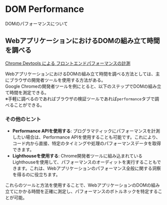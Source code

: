 # DOM Performance

DOMのパフォーマンスについて

## WebアプリケーションにおけるDOMの組み立て時間を調べる
[Chrome Devtools による フロントエンドパフォーマンスの計測](https://zenn.dev/koki_tech/articles/9deb70d0a9befb)

WebアプリケーションにおけるDOMの組み立て時間を調べる方法としては、主にブラウザの開発者ツールを使用する方法がある。  
Google Chromeの開発者ツールを例にとると、以下のステップでDOMの組み立て時間を測定できる。  
※手軽に調べるのであればブラウザの検証ツールであれば`performance`タブで調べることができる。

### その他のヒント

- **Performance APIを使用する**: プログラマティックにパフォーマンスを計測したい場合は、Performance APIを使用することも可能です。これにより、コード内から直接、特定のタイミングや処理のパフォーマンスデータを取得できます。
- **Lighthouseを使用する**: Chrome開発者ツールに組み込まれているLighthouseを使用して、パフォーマンスのオーディットを実行することもできます。これは、Webアプリケーションのパフォーマンス全般に関する洞察を得るのに役立ちます。

これらのツールと方法を使用することで、WebアプリケーションのDOMの組み立てにかかる時間を正確に測定し、パフォーマンスのボトルネックを特定することが可能。
